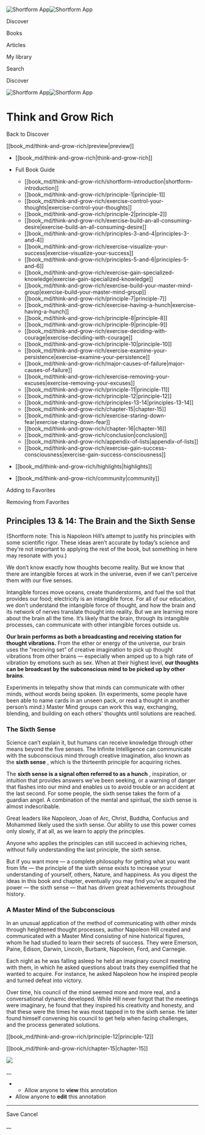 ![Shortform App](/img/logo.36a2399e.svg)![Shortform App](/img/logo-dark.70c1b072.svg)

Discover

Books

Articles

My library

Search

Discover

![Shortform App](/img/logo.36a2399e.svg)![Shortform App](/img/logo-dark.70c1b072.svg)

# Think and Grow Rich

Back to Discover

[[book_md/think-and-grow-rich/preview|preview]]

  * [[book_md/think-and-grow-rich|think-and-grow-rich]]
  * Full Book Guide

    * [[book_md/think-and-grow-rich/shortform-introduction|shortform-introduction]]
    * [[book_md/think-and-grow-rich/principle-1|principle-1]]
    * [[book_md/think-and-grow-rich/exercise-control-your-thoughts|exercise-control-your-thoughts]]
    * [[book_md/think-and-grow-rich/principle-2|principle-2]]
    * [[book_md/think-and-grow-rich/exercise-build-an-all-consuming-desire|exercise-build-an-all-consuming-desire]]
    * [[book_md/think-and-grow-rich/principles-3-and-4|principles-3-and-4]]
    * [[book_md/think-and-grow-rich/exercise-visualize-your-success|exercise-visualize-your-success]]
    * [[book_md/think-and-grow-rich/principles-5-and-6|principles-5-and-6]]
    * [[book_md/think-and-grow-rich/exercise-gain-specialized-knowledge|exercise-gain-specialized-knowledge]]
    * [[book_md/think-and-grow-rich/exercise-build-your-master-mind-group|exercise-build-your-master-mind-group]]
    * [[book_md/think-and-grow-rich/principle-7|principle-7]]
    * [[book_md/think-and-grow-rich/exercise-having-a-hunch|exercise-having-a-hunch]]
    * [[book_md/think-and-grow-rich/principle-8|principle-8]]
    * [[book_md/think-and-grow-rich/principle-9|principle-9]]
    * [[book_md/think-and-grow-rich/exercise-deciding-with-courage|exercise-deciding-with-courage]]
    * [[book_md/think-and-grow-rich/principle-10|principle-10]]
    * [[book_md/think-and-grow-rich/exercise-examine-your-persistence|exercise-examine-your-persistence]]
    * [[book_md/think-and-grow-rich/major-causes-of-failure|major-causes-of-failure]]
    * [[book_md/think-and-grow-rich/exercise-removing-your-excuses|exercise-removing-your-excuses]]
    * [[book_md/think-and-grow-rich/principle-11|principle-11]]
    * [[book_md/think-and-grow-rich/principle-12|principle-12]]
    * [[book_md/think-and-grow-rich/principles-13-14|principles-13-14]]
    * [[book_md/think-and-grow-rich/chapter-15|chapter-15]]
    * [[book_md/think-and-grow-rich/exercise-staring-down-fear|exercise-staring-down-fear]]
    * [[book_md/think-and-grow-rich/chapter-16|chapter-16]]
    * [[book_md/think-and-grow-rich/conclusion|conclusion]]
    * [[book_md/think-and-grow-rich/appendix-of-lists|appendix-of-lists]]
    * [[book_md/think-and-grow-rich/exercise-gain-success-consciousness|exercise-gain-success-consciousness]]
  * [[book_md/think-and-grow-rich/highlights|highlights]]
  * [[book_md/think-and-grow-rich/community|community]]



Adding to Favorites 

Removing from Favorites 

## Principles 13 & 14: The Brain and the Sixth Sense

(Shortform note: This is Napoleon Hill’s attempt to justify his principles with some scientific rigor. These ideas aren’t accurate by today’s science and they’re not important to applying the rest of the book, but something in here may resonate with you.)

We don’t know exactly how thoughts become reality. But we know that there are intangible forces at work in the universe, even if we can’t perceive them with our five senses.

Intangible forces move oceans, create thunderstorms, and fuel the soil that provides our food; electricity is an intangible force. For all of our education, we don’t understand the intangible force of thought, and how the brain and its network of nerves translate thought into reality. But we are learning more about the brain all the time. It’s likely that the brain, through its intangible processes, can communicate with other intangible forces outside us.

**Our brain performs as both a broadcasting and receiving station for thought vibrations.** From the ether or energy of the universe, our brain uses the “receiving set” of creative imagination to pick up thought vibrations from other brains — especially when amped up to a high rate of vibration by emotions such as sex. When at their highest level, **our thoughts can be broadcast by the subconscious mind to be picked up by other brains**.

Experiments in telepathy show that minds can communicate with other minds, without words being spoken. (In experiments, some people have been able to name cards in an unseen pack, or read a thought in another person’s mind.) Master Mind groups can work this way, exchanging, blending, and building on each others’ thoughts until solutions are reached.

### The Sixth Sense

Science can’t explain it, but humans can receive knowledge through other means beyond the five senses. The Infinite Intelligence can communicate with the subconscious mind through creative imagination, also known as the **sixth sense** , which is the thirteenth principle for acquiring riches.

The **sixth sense is a signal often referred to as a hunch** , inspiration, or intuition that provides answers we’ve been seeking, or a warning of danger that flashes into our mind and enables us to avoid trouble or an accident at the last second. For some people, the sixth sense takes the form of a guardian angel. A combination of the mental and spiritual, the sixth sense is almost indescribable.

Great leaders like Napoleon, Joan of Arc, Christ, Buddha, Confucius and Mohammed likely used the sixth sense. Our ability to use this power comes only slowly, if at all, as we learn to apply the principles.

Anyone who applies the principles can still succeed in achieving riches, without fully understanding the last principle, the sixth sense.

But if you want more — a complete philosophy for getting what you want from life — the principle of the sixth sense exists to increase your understanding of yourself, others, Nature, and happiness. As you digest the ideas in this book and chapter, eventually you may find you’ve acquired the power — the sixth sense — that has driven great achievements throughout history.

### A Master Mind of the Subconscious

In an unusual application of the method of communicating with other minds through heightened thought processes, author Napoleon Hill created and communicated with a Master Mind consisting of nine historical figures, whom he had studied to learn their secrets of success. They were Emerson, Paine, Edison, Darwin, Lincoln, Burbank, Napoleon, Ford, and Carnegie.

Each night as he was falling asleep he held an imaginary council meeting with them, in which he asked questions about traits they exemplified that he wanted to acquire. For instance, he asked Napoleon how he inspired people and turned defeat into victory.

Over time, his council of the mind seemed more and more real, and a conversational dynamic developed. While Hill never forgot that the meetings were imaginary, he found that they inspired his creativity and honesty, and that these were the times he was most tapped in to the sixth sense. He later found himself convening his council to get help when facing challenges, and the process generated solutions.

[[book_md/think-and-grow-rich/principle-12|principle-12]]

[[book_md/think-and-grow-rich/chapter-15|chapter-15]]

![](https://bat.bing.com/action/0?ti=56018282&Ver=2&mid=8b447203-5a47-4cc6-8459-c388933d952e&sid=48a964a0642711eeb2d9b36fc717f5e2&vid=48a9a1e0642711eebeaf23361361f0d4&vids=0&msclkid=N&pi=0&lg=en-US&sw=800&sh=600&sc=24&nwd=1&tl=Shortform%20%7C%20Book&p=https%3A%2F%2Fwww.shortform.com%2Fapp%2Fbook%2Fthink-and-grow-rich%2Fprinciples-13-14&r=&lt=1050&evt=pageLoad&sv=1&rn=520031)

__

  *   * Allow anyone to **view** this annotation
  * Allow anyone to **edit** this annotation



* * *

Save Cancel

__



